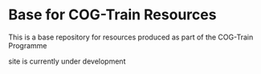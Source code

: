 # Base for COG-Train Resources

This is a base repository for resources produced as part of the COG-Train Programme

site is currently under development
